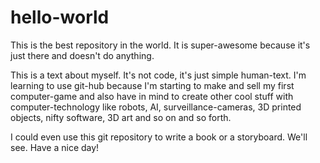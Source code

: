 # hello-world
This is the best repository in the world. It is super-awesome because it's just there and doesn't do anything.

This is a text about myself. It's not code, it's just simple human-text. I'm learning to use git-hub because I'm starting to make and sell my first computer-game and also have in mind to create other cool stuff with computer-technology like robots, AI, surveillance-cameras, 3D printed objects, nifty software, 3D art and so on and so forth.

I could even use this git repository to write a book or a storyboard. We'll see. Have a nice day!
